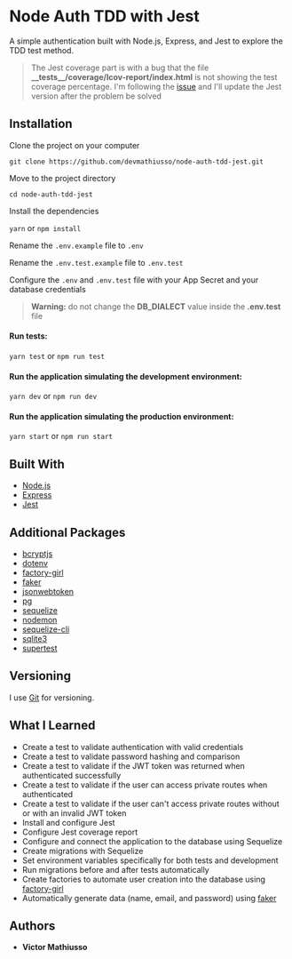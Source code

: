 # Node Auth TDD with Jest

A simple authentication built with Node.js, Express, and Jest to explore the TDD test method.

> The Jest coverage part is with a bug that the file **\_\_tests\_\_/coverage/lcov-report/index.html** is not showing the test coverage percentage. I'm following the [issue](https://github.com/facebook/jest/issues/9388) and I'll update the Jest version after the problem be solved

## Installation

Clone the project on your computer

```
git clone https://github.com/devmathiusso/node-auth-tdd-jest.git
```

Move to the project directory

```
cd node-auth-tdd-jest
```

Install the dependencies

`yarn` or `npm install`

Rename the `.env.example` file to `.env`

Rename the `.env.test.example` file to `.env.test`

Configure the `.env` and `.env.test` file with your App Secret and your database credentials

> **Warning:** do not change the **DB_DIALECT** value inside the **.env.test** file

#### Run tests:

`yarn test` or `npm run test`

#### Run the application simulating the **development** environment:

`yarn dev` or `npm run dev`

#### Run the application simulating the **production** environment:

`yarn start` or `npm run start`

## Built With

- [Node.js](https://nodejs.org)
- [Express](https://expressjs.com/)
- [Jest](https://jestjs.io/)

## Additional Packages

- [bcryptjs](https://github.com/dcodeIO/bcrypt.js#readme)
- [dotenv](https://github.com/motdotla/dotenv#readme)
- [factory-girl](https://github.com/aexmachina/factory-girl#readme)
- [faker](https://github.com/Marak/Faker.js#readme)
- [jsonwebtoken](https://github.com/auth0/node-jsonwebtoken#readme)
- [pg](http://github.com/brianc/node-postgres)
- [sequelize](https://sequelize.org/)
- [nodemon](http://nodemon.io)
- [sequelize-cli](https://github.com/sequelize/cli)
- [sqlite3](https://github.com/mapbox/node-sqlite3)
- [supertest](https://github.com/visionmedia/supertest#readme)

## Versioning

I use [Git](https://git-scm.com/) for versioning.

## What I Learned

- Create a test to validate authentication with valid credentials
- Create a test to validate password hashing and comparison
- Create a test to validate if the JWT token was returned when authenticated successfully
- Create a test to validate if the user can access private routes when authenticated
- Create a test to validate if the user can't access private routes without or with an invalid JWT token
- Install and configure Jest
- Configure Jest coverage report
- Configure and connect the application to the database using Sequelize
- Create migrations with Sequelize
- Set environment variables specifically for both tests and development
- Run migrations before and after tests automatically
- Create factories to automate user creation into the database using [factory-girl](https://github.com/aexmachina/factory-girl#readme)
- Automatically generate data (name, email, and password) using [faker](https://github.com/Marak/Faker.js#readme)

## Authors

- **Victor Mathiusso**
